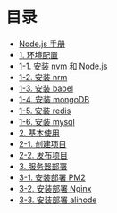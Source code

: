 # 目录

* [Node.js 手册](README.md)
* [1. 环境配置]()
 * [1-1. 安装 nvm 和 Node.js](env-install-nvm.md)
 * [1-2. 安装 nrm](env-install-nrm.md)
 * [1-3. 安装 babel]()
 * [1-4. 安装 mongoDB]()
 * [1-5. 安装 redis]()
 * [1-6. 安装 mysql]()
* [2. 基本使用]()
 * [2-1. 创建项目]()
 * [2-2. 发布项目]()
* [3. 服务器部署]()
 * [3-1. 安装部署 PM2]()
 * [3-2. 安装部署 Nginx]()
 * [3-3. 安装部署 alinode]()